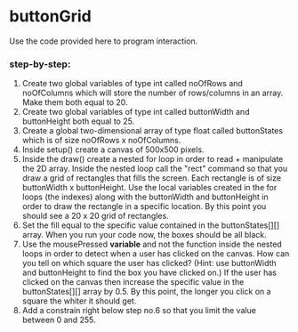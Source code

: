 # buttonGrid

Use the code provided here to program interaction.

### step-by-step:
1. Create two global variables of type int called noOfRows and noOfColumns which will store the number of rows/columns in an array. Make them both equal to 20.
2. Create two global variables of type int called buttonWidth and buttonHeight both equal to 25.
3. Create a global two-dimensional array of type float called buttonStates which is of size noOfRows x noOfColumns.
3. Inside setup() create a canvas of 500x500 pixels.
4. Inside the draw() create a nested for loop in order to read + manipulate the 2D array. Inside the nested loop call the "rect" command so that you draw a grid of rectangles that fills the screen. Each rectangle is of size buttonWidth x buttonHeight. Use the local variables created in the for loops (the indexes) along with the buttonWidth and buttonHeight in order to draw the rectangle in a specific location. By this point you should see a 20 x 20 grid of rectangles.
5. Set the fill equal to the specific value contained in the buttonStates[][] array. When you run your code now, the boxes should be all black.
6. Use the mousePressed <strong>variable</strong> and not the function inside the nested loops in order to detect when a user has clicked on the canvas. How can you tell on which square the user has clicked? (Hint: use buttonWidth and buttonHeight to find the box you have clicked on.) If the user has clicked on the canvas then increase the specific value in the buttonStates[][] array by 0.5. By this point, the longer you click on a square the whiter it should get.
7. Add a constrain right below step no.6 so that you limit the value between 0 and 255.
